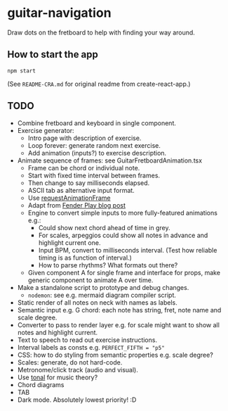 # guitar-navigation

Draw dots on the fretboard to help with finding your way around.

## How to start the app

```
npm start
```

(See `README-CRA.md` for original readme from create-react-app.)

## TODO

* Combine fretboard and keyboard in single component.
* Exercise generator:
    * Intro page with description of exercise.
    * Loop forever: generate random next exercise.
    * Add animation (inputs?) to exercise description.
* Animate sequence of frames: see GuitarFretboardAnimation.tsx
    * Frame can be chord or individual note.
    * Start with fixed time interval between frames.
    * Then change to say milliseconds elapsed.
    * ASCII tab as alternative input format.
    * Use [requestAnimationFrame](https://developer.mozilla.org/en-US/docs/Web/API/window/requestAnimationFrame)
    * Adapt from [Fender Play blog post](https://medium.com/fender-engineering/near-realtime-animations-with-synchronized-audio-in-javascript-6d845afcf1c5)
    * Engine to convert simple inputs to more fully-featured animations e.g.:
        * Could show next chord ahead of time in grey.
        * For scales, arpeggios could show all notes in advance and highlight current one.
        * Input BPM, convert to milliseconds interval. (Test how reliable timing is as function of interval.)
        * How to parse rhythms? What formats out there?
    * Given component A for single frame and interface for props, make generic component to animate A over time.
* Make a standalone script to prototype and debug changes.
    * `nodemon`: see e.g. mermaid diagram compiler script.
* Static render of all notes on neck with names as labels.
* Semantic input e.g. G chord: each note has string, fret, note name and scale degree.
* Converter to pass to render layer e.g. for scale might want to show all notes and highlight current.
* Text to speech to read out exercise instructions.
* Interval labels as consts e.g. `PERFECT_FIFTH = "p5"`
* CSS: how to do styling from semantic properties e.g. scale degree?
* Scales: generate, do not hard-code.
* Metronome/click track (audio and visual).
* Use [tonal](https://www.npmjs.com/package/tonal) for music theory?
* Chord diagrams
* TAB
* Dark mode. Absolutely lowest priority! :D